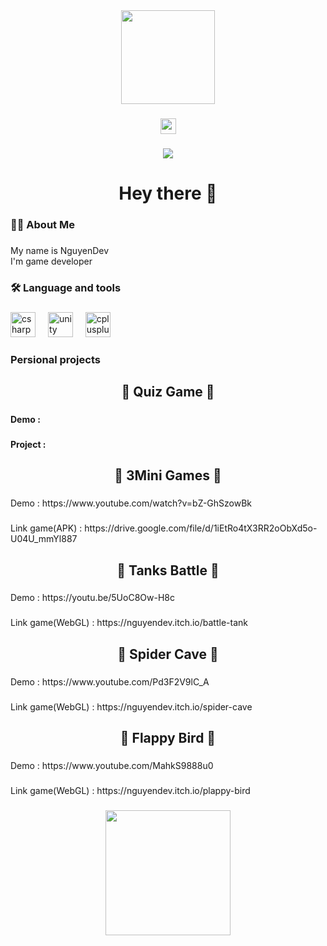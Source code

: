 <div align="center">
  <img height="150" src="https://camo.githubusercontent.com/62da68eb62b1e5f175f7d1f0191dd89a653d7908feb22d37d4a0ab07365d6791/68747470733a2f2f6d656469612e67697068792e636f6d2f6d656469612f4d3967624264396e6244724f5475314d71782f67697068792e676966"  />
</div>

###

<div align="center">
  <a href="https://www.youtube.com/channel/UCzK-ouZBNkeJdtZTdh_zh8w" target="_blank">
    <img src="https://img.shields.io/static/v1?message=Nd3v&logo=youtube&label=&color=FF0000&logoColor=white&labelColor=&style=for-the-badge" height="25" alt="youtube logo"  />
  </a>
</div>

###

<div align="center">
  <img src="https://profile-counter.glitch.me/NguyenDev0125/count.svg?"  />
</div>

###

<h1 align="center">Hey there 👋</h1>

###

<h3 align="left">👩‍💻  About Me </h3>

###

<p align="left">My name is NguyenDev<br>I'm game developer</p>

###

<h3 align="left">🛠 Language and tools</h3>

###

<div align="left">
  <img src="https://cdn.jsdelivr.net/gh/devicons/devicon/icons/csharp/csharp-original.svg" height="40" alt="csharp logo"  />
  <img width="12" />
  <img width="40" height="40" src="https://img.icons8.com/ios-filled/50/FFFFFF/unity.png" alt="unity"/>
  <img width="12" />
  <img src="https://cdn.jsdelivr.net/gh/devicons/devicon/icons/cplusplus/cplusplus-original.svg" height="40" alt="cplusplus logo"  />
  <img width="12" />

</div>

###

<h3 align="left">Persional projects</h3>

###

<div align="center">
</div>

###

<h2 align="center"> 🌟 Quiz Game 🌟 </h2>

###

<h4 align="left">Demo :</h4>

###

<h4 align="left">Project :</h4>

###

<h2 align="center"> 🌟 3Mini Games 🌟 </h2>

###

<p align="left">Demo : https://www.youtube.com/watch?v=bZ-GhSzowBk </p>

###

<p align="left">Link game(APK) : https://drive.google.com/file/d/1iEtRo4tX3RR2oObXd5o-U04U_mmYl887</p>

###

<h2 align="center"> 🌟 Tanks Battle 🌟 </h2>

###

<p align="left">Demo : https://youtu.be/5UoC8Ow-H8c</p>

###

<p align="left">Link game(WebGL) : https://nguyendev.itch.io/battle-tank</p>

###

<h2 align="center"> 🌟 Spider Cave 🌟 </h2>

###

<p align="left">Demo : https://www.youtube.com/Pd3F2V9lC_A</p>

###

<p align="left">Link game(WebGL) : https://nguyendev.itch.io/spider-cave</p>

###

<h2 align="center"> 🌟 Flappy Bird 🌟 </h2>

###

<p align="left">Demo : https://www.youtube.com/MahkS9888u0</p>

###

<p align="left">Link game(WebGL) : https://nguyendev.itch.io/plappy-bird</p>

###

<div align="center">
  <img height="200" src="https://i.gifer.com/CvGT.gif"  />
</div>

###
